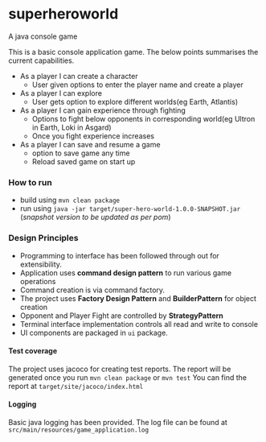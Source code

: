 # superheroworld
A java console game

This is a basic console application game. The below points summarises the current capabilities.  

- As a player I can create a character
  - User given options to enter the player name and create a player
 - As a player I can explore
    - User gets option to explore different worlds(eg Earth, Atlantis)
- As a player I can gain experience through fighting
    - Options to fight below opponents in corresponding world(eg Ultron in Earth, Loki in Asgard)
    - Once you fight experience increases
- As a player I can save and resume a game
    - option to save game any time
    - Reload saved game on start up

### How to run
 - build using `mvn clean package`
 - run using `java -jar target/super-hero-world-1.0.0-SNAPSHOT.jar` (_snapshot version to be updated as per pom_)

### Design Principles
 - Programming to interface has been followed through out for extensibility.
 - Application uses **command design pattern** to run various game operations
 - Command creation is via command factory.
 - The project uses **Factory Design Pattern** and **BuilderPattern** for object creation
 - Opponent and Player Fight are controlled by **StrategyPattern**
 - Terminal interface implementation controls all read and write to console
 - UI components are packaged in `ui` package.
 
#### Test coverage
 The project uses jacoco for creating test reports.
 The report will be generated once you run `mvn clean package` or `mvn test`
 You can find the report at `target/site/jacoco/index.html`   
 
#### Logging
 Basic java logging has been provided. The log file can be found at `src/main/resources/game_application.log`

